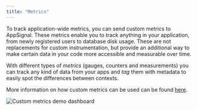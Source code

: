 ```yaml
---
title: "Metrics"
---
```


To track application-wide metrics, you can send custom metrics to AppSignal. These metrics enable you to track anything in your application, from newly registered users to database disk usage. These are not replacements for custom instrumentation, but provide an additional way to make certain data in your code more accessible and measurable over time.

With different types of _metrics_ (gauges, counters and measurements) you can track any kind of data from your apps and _tag_ them with metadata to easily spot the differences between contexts.

More information on how custom metrics can be used can be found [here](https://docs.appsignal.com/metrics/custom.html).

![Custom metrics demo dashboard](/assets/images/screenshots/custom_metrics_dashboard.png)
